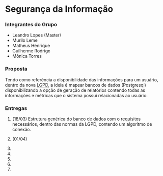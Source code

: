 # Segurança da Informação

### Integrantes do Grupo

* Leandro Lopes (Master)
* Murilo Leme
* Matheus Henrique
* Guilherme Rodrigo
* Mônica Torres

### Proposta

Tendo como referência a disponibilidade das informações para um usuário, dentro da nova [LGPD](http://www.planalto.gov.br/ccivil_03/_ato2015-2018/2018/lei/L13709.htm), a ideia é mapear bancos de dados (Postgresql) disponibilizando a opção de geração de relatórios contendo todas as informações e métricas que o sistema possui relacionadas ao usuário.

### Entregas

1. (18/03) Estrutura genérica do banco de dados com o requisitos necessários, dentro das normas da LGPD, contendo um algoritmo de conexão.

2. (01/04)

3.

4.

5.

6.

7.

